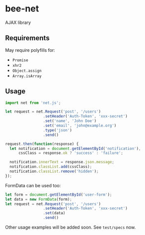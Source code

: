 # bee-net

AJAX library

## Requirements

May require polyfills for:

- `Promise`
- `xhr2`
- `Object.assign`
- `Array.isArray`

## Usage

```js
import net from 'net.js';

let request = net.Request('post', '/users')
                 .setHeader('Auth-Token', 'xxx-secret')
                 .set('name', 'John Doe')
                 .set('email', 'john@example.org')
                 .type('json')
                 .send()

request.then(function(response) {
  let notification = document.getElementById('notification'),
      cssClass = response.ok ? 'success' : 'failure';

  notification.innerText = response.json.message;
  notification.classList.add(cssClass);
  notification.classList.remove('hidden');
});
```

FormData can be used too:

```js
let form = document.getElementById('user-form');
let data = new FormData(form);
let request = net.Request('post', '/users')
                 .setHeader('Auth-Token', 'xxx-secret')
                 .set(data)
                 .send()
```

Other usage examples will be added soon. See `test/specs` now.
